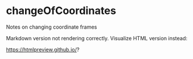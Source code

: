 # changeOfCoordinates
Notes on changing coordinate frames


Markdown version not rendering correctly. 
Visualize HTML version instead: 

https://htmlpreview.github.io/?
